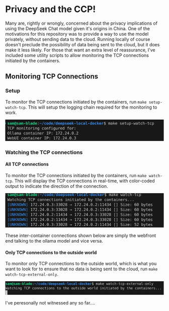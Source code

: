 # Privacy and the CCP!

Many are, rightly or wrongly, concerned about the privacy implications of using the DeepSeek Chat model given it's origins in China. One of the motivations for this repository was to provide a way to use the model privately, without sending data to the cloud. Running locally of course doesn't preclude the possibility of data being sent to the cloud, but it does make it less likely. For those that want an extra level of reassurance, I've included some utility scripts to allow monitoring the TCP connections initiated by the containers.

## Monitoring TCP Connections

### Setup

To monitor the TCP connections initiated by the containers, run `make setup-watch-tcp`. This will setup the logging chain required for the monitoring to work.

![Setup](../images/watch-tcp-setup.png)

### Watching the TCP connections

#### All TCP connections

To monitor the TCP connections initiated by the containers, run `make watch-tcp`. This will display the TCP connections in real-time, with color-coded output to indicate the direction of the connection.

![TCP Connections](../images/watch-tcp-all.png)

These inter-container connections shown below are simply the webfront end talking to the ollama model and vice versa.

#### Only TCP connections to the outside world

To monitor only TCP connections to the outside world, which is what you want to look for to ensure that no data is being sent to the cloud, run `make watch-tcp-external-only`.

![TCP Connections to the Outside World](../images/watch-tcp-external.png)

I've peresonally not witnessed any so far....






